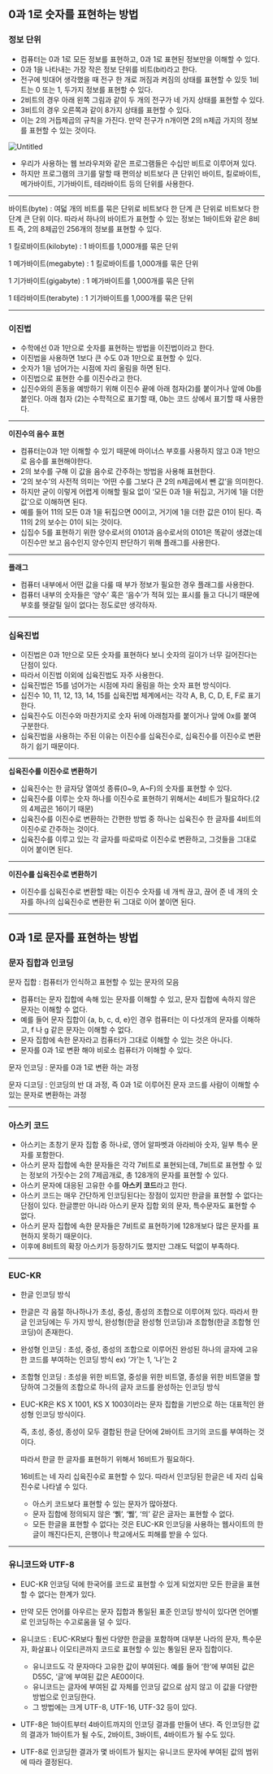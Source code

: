 ## 0과 1로 숫자를 표현하는 방법

### 정보 단위

- 컴퓨터는 0과 1로 모든 정보를 표현하고, 0과 1로 표현된 정보만을 이해할 수 있다.
- 0과 1을 나타내는 가장 작은 정보 단위를 비트(bit)라고 한다.
- 전구에 빗대어 생각했을 때 전구 한 개로 꺼짐과 켜짐의 상태를 표현할 수 있듯 1비트는 0 또는 1, 두가지 정보를 표현할 수 있다.
- 2비트의 경우 아래 왼쪽 그림과 같이 두 개의 전구가 네 가지 상태를 표현할 수 있다.
- 3비트의 경우 오른쪽과 같이 8가지 상태를 표현할 수 있다.
- 이는 2의 거듭제곱의 규칙을 가진다. 만약 전구가 n개이면 2의 n제곱 가지의 정보를 표현할 수 있는 것이다.

![Untitled](https://prod-files-secure.s3.us-west-2.amazonaws.com/ccee4141-ca57-49be-9629-57442a73b9ab/bb3dd31f-a971-4f22-8364-c2beeed3b926/Untitled.png)

- 우리가 사용하는 웹 브라우저와 같은 프로그램들은 수십만 비트로 이루어져 있다.
- 하지만 프로그램의 크기를 말할 때 편의상 비트보다 큰 단위인 바이트, 킬로바이트, 메가바이트, 기가바이트, 테라바이트 등의 단위를 사용한다.

---

바이트(byte) : 여덟 개의 비트를 묶은 단위로 비트보다 한 단계 큰 단위로 비트보다 한 단계 큰 단위 이다. 따라서 하나의 바이트가 표현할 수 있는 정보는 1바이트와  같은 8비트 즉, 2의 8제곱인 256개의 정보를 표현할 수 있다.

1 킬로바이트(kilobyte) : 1 바이트를 1,000개를 묶은 단위

1 메가바이트(megabyte) : 1 킬로바이트를 1,000개를 묶은 단위

1 기가바이트(gigabyte) : 1 메가바이트를 1,000개를 묶은 단위

1 테라바이트(terabyte) : 1 기가바이트를 1,000개를 묶은 단위

---

### 이진법

- 수학에선 0과 1만으로 숫자를 표현하는 방법을 이진법이라고 한다.
- 이진법을 사용하면 1보다 큰 수도 0과 1만으로 표현할 수 있다.
- 숫자가 1을 넘어가는 시점에 자리 올림을 하면 된다.
- 이진법으로 표현한 수를 이진수라고 한다.
- 십진수와의 혼동을 예방하기 위해 이진수 끝에 아래 첨자(2)를 붙이거나 앞에 0b를 붙인다. 아래 첨자 (2)는 수학적으로 표기할 때, 0b는 코드 상에서 표기할 때 사용한다.

---

**이진수의 음수 표현**

- 컴퓨터는0과 1만 이해할 수 있기 때문에 마이너스 부호를 사용하지 않고 0과 1만으로 음수를 표현해야한다.
- 2의 보수를 구해 이 값을 음수로 간주하는 방법을 사용해 표현한다.
- ‘2의 보수’의 사전적 의미는 ‘어떤 수를 그보다 큰 2의 n제곱에서 뺀 값’을 의미한다.
- 하지만 굳이 이렇게 어렵게 이해할 필요 없이 ‘모든 0과 1을 뒤집고, 거기에 1을 더한 값’으로 이해하면 된다.
- 예를 들어 11의 모든 0과 1을 뒤집으면 00이고, 거기에 1을 더한 값은 01이 된다. 즉 11의 2의 보수는 01이 되는 것이다.
- 십집수 5를 표현하기 위한 양수로서의 0101과 음수로서의 0101은 똑같이 생겼는데 이진수만 보고 음수인지 양수인지 판단하기 위해 플래그를 사용한다.

---

**플래그**

- 컴퓨터 내부에서 어떤 값을 다룰 때 부가 정보가 필요한 경우 플래그를 사용한다.
- 컴퓨터 내부의 숫자들은 ‘양수’ 혹은 ‘음수’가 적혀 있는 표시를 들고 다니기 때문에 부호를 헷갈릴 일이 없다는 정도로만 생각하자.

---

### 십육진법

- 이진법은 0과 1만으로 모든 숫자를 표현하다 보니 숫자의 길이가 너무 길어진다는 단점이 있다.
- 따라서 이진법 이외에 십육진법도 자주 사용한다.
- 십육진법은 15를 넘어가는 시점에 자리 올림을 하는 숫자 표현 방식이다.
- 십진수 10, 11, 12, 13, 14, 15를 십육진법 체계에서는 각각 A, B, C, D, E, F로 표기한다.
- 십육진수도 이진수와 마찬가지로 숫자 뒤에 아래첨자를 붙이거나 앞에 0x를 붙여 구분한다.
- 십육진법을 사용하는 주된 이유는 이진수를 십육진수로, 십육진수를 이진수로 변환하기 쉽기 때문이다.

---

**십육진수를 이진수로 변환하기**

- 십육진수는 한 글자당 열여섯 종류(0~9, A~F)의  숫자를 표현할 수 있다.
- 십육진수를 이루는 숫자 하나를 이진수로 표현하기 위해서는 4비트가 필요하다.(2의 4제곱은 16이기 때문)
- 십육진수를 이진수로 변환하는 간편한 방법 중 하나는 십육진수 한 글자를 4비트의 이진수로 간주하는 것이다.
- 십육진수를 이루고 있는 각 글자를 따로따로 이진수로 변환하고, 그것들을 그대로 이어 붙이면 된다.

---

**이진수를 십육진수로 변환하기**

- 이진수를 십육진수로 변환할 때는 이진수 숫자를 네 개씩 끊고, 끊어 준 네 개의 숫자를 하나의 십육진수로 변환한 뒤 그대로 이어 붙이면 된다.

---

## 0과 1로 문자를 표현하는 방법

### 문자 집합과 인코딩

문자 집합 : 컴퓨터가 인식하고 표현할 수 있는 문자의 모음

- 컴퓨터는 문자 집합에 속해 있는 문자를 이해할 수 있고, 문자 집합에 속하지 않은 문자는 이해할 수 없다.
- 예를 들어 문자 집합이 {a, b, c, d, e}인 경우 컴퓨터는 이 다섯개의 문자를 이해하고, f 나 g 같은 문자는 이해할 수 없다.
- 문자 집합에 속한 문자라고 컴퓨터가 그대로 이해할 수 있는 것은 아니다.
- 문자를 0과 1로 변환 해야 비로소 컴퓨터가 이해할 수 있다.

문자 인코딩 : 문자를 0과 1로 변환 하는 과정

문자 디코딩 : 인코딩의 반 대 과정, 즉 0과 1로 이루어진 문자 코드를 사람이 이해할 수 있는 문자로 변환하는 과정

---

### 아스키 코드

- 아스키는 초창기 문자 집합 중 하나로, 영어 알파벳과 아라비아 숫자, 일부 특수 문자를 포함한다.
- 아스키 문자 집합에 속한 문자들은 각각 7비트로 표현되는데, 7비트로 표현할 수 있는 정보의 가짓수는 2의 7제곱개로, 총 128개의 문자를 표현할 수 있다.
- 아스키 문자에 대응된 고유한 수를 **아스키 코드**라고 한다.
- 아스키 코드는 매우 간단하게 인코딩된다는 장점이 있지만 한글을 표현할 수 없다는 단점이 있다. 한글뿐만 아니라 아스키 문자 집합 외의 문자, 특수문자도 표현할 수 없다.
- 아스키 문자 집합에 속한 문자들은 7비트로 표현하기에 128개보다 많은 문자를 표현하지 못하기 때문이다.
- 이후에 8비트의 확장 아스키가 등장하기도 했지만 그래도 턱없이 부족하다.

---

### EUC-KR

- 한글 인코딩 방식
- 한글은 각 음절 하나하나가 초성, 중성, 종성의 조합으로 이루어져 있다. 따라서 한글 인코딩에는 두 가지 방식, 완성형(한글 완성형 인코딩)과 조합형(한글 조합형 인코딩)이 존재한다.
- 완성형 인코딩 : 초성, 중성, 종성의 조합으로 이루어진 완성된 하나의 글자에 고유한 코드를 부여하는 인코딩 방식 ex) ‘가’는 1, ‘나’는 2
- 조합형 인코딩 : 초성을 위한 비트열, 중성을 위한 비트열, 종성을 위한 비트열을 할당하여 그것들의 조합으로 하나의 글자 코드를 완성하는 인코딩 방식
- EUC-KR은 KS X 1001, KS X 1003이라는 문자 집합을 기반으로 하는 대표적인 완성형 인코딩 방식이다.

  즉, 초성, 중성, 종성이 모두 결합된 한글 단어에 2바이트 크기의 코드를 부여하는 것이다.

  따라서 한글 한 글자를 표현하기 위해서 16비트가 필요하다.

  16비트는 네 자리 십육진수로 표현할 수 있다. 따라서 인코딩된 한글은 네 자리 십육진수로 나타낼 수 있다.

    - 아스키 코드보다 표현할 수 있는 문자가 많아졌다.
    - 문자 집합에 정의되지 않은 ‘쀍’, ‘쀓’, ‘믜’ 같은 글자는 표현할 수 없다.
    - 모든 한글을 표현할 수 없다는 것은 EUC-KR 인코딩을 사용하는 웹사이트의 한글이 깨진다든지, 은행이나 학교에서도 피해를 받을 수 있다.

---

### 유니코드와 UTF-8

- EUC-KR 인코딩 덕에 한국어를 코드로 표현할 수 있게 되었지만 모든 한글을 표현할 수 없다는 한계가 있다.
- 만약 모든 언어를 아우르는 문자 집합과 통일된 표준 인코딩 방식이 있다면 언어별로 인코딩하는 수고로움을 덜 수 있다.
- 유니코드 : EUC-KR보다 훨씬 다양한 한글을 포함하며 대부분 나라의 문자, 특수문자, 화살표나 이모티콘까지 코드로 표현할 수 있는 통일된 문자 집합이다.
    - 유니코드도 각 문자마다 고유한 값이 부여된다. 예를 들어 ‘한’에 부여된 값은 D55C, ‘글’에 부여된 값은 AE00이다.
    - 유니코드는 글자에 부여된 값 자체를 인코딩 값으로 삼지 않고 이 값을 다양한 방법으로 인코딩한다.
    - 그 방법에는 크게 UTF-8, UTF-16, UTF-32 등이 있다.

- UTF-8은 1바이트부터 4바이트까지의 인코딩 결과를 만들어 낸다. 즉 인코딩한 값의 결과가 1바이트가 될 수도, 2바이트, 3바이트, 4바이트가 될 수도 있다.
- UTF-8로 인코딩한 결과가 몇 바이트가 될지는 유니코드 문자에 부여된 값의 범위에 따라 결정된다.